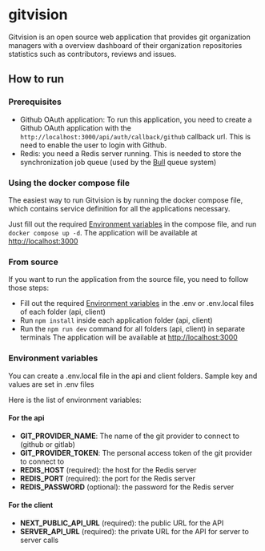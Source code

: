 # gitvision

Gitvision is an open source web application that provides git organization managers with a overview dashboard of their organization repositories statistics such as contributors, reviews and issues.

## How to run

### Prerequisites

- Github OAuth application: To run this application, you need to create a Github OAuth application with the `http://localhost:3000/api/auth/callback/github` callback url. This is need to enable the user to login with Github.
- Redis: you need a Redis server running. This is needed to store the synchronization job queue (used by the [Bull](https://github.com/OptimalBits/bull) queue system)

### Using the docker compose file

The easiest way to run Gitvision is by running the docker compose file, which contains service definition for all the applications necessary.

Just fill out the required [Environment variables](#environment-variables) in the compose file, and run `docker compose up -d`.
The application will be available at [http://localhost:3000](http://localhost:3000)

### From source

If you want to run the application from the source file, you need to follow those steps:

- Fill out the required [Environment variables](#environment-variables) in the .env or .env.local files of each folder (api, client)
- Run `npm install` inside each application folder (api, client)
- Run the `npm run dev` command for all folders (api, client) in separate terminals
  The application will be available at [http://localhost:3000](http://localhost:3000)

### Environment variables

You can create a .env.local file in the api and client folders.
Sample key and values are set in .env files

Here is the list of environment variables:

#### For the api

- **GIT_PROVIDER_NAME**: The name of the git provider to connect to (github or gitlab)
- **GIT_PROVIDER_TOKEN**: The personal access token of the git provider to connect to
- **REDIS_HOST** (required): the host for the Redis server
- **REDIS_PORT** (required): the port for the Redis server
- **REDIS_PASSWORD** (optional): the password for the Redis server

#### For the client

- **NEXT_PUBLIC_API_URL** (required): the public URL for the API
- **SERVER_API_URL** (required): the private URL for the API for server to server calls
